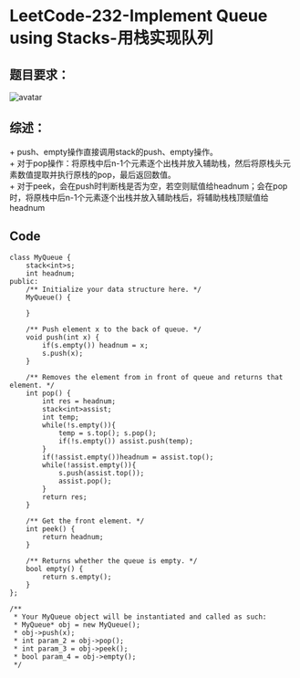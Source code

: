 # LeetCode-232-Implement Queue using Stacks-用栈实现队列

## 题目要求：
![avatar](https:///github.com/JakeChanFangZiyuan20/MyLeetCode/blob/master/img/232.png)


## 综述：  
\+ push、empty操作直接调用stack的push、empty操作。  
\+ 对于pop操作：将原栈中后n-1个元素逐个出栈并放入辅助栈，然后将原栈头元素数值提取并执行原栈的pop，最后返回数值。  
\+ 对于peek，会在push时判断栈是否为空，若空则赋值给headnum；会在pop时，将原栈中后n-1个元素逐个出栈并放入辅助栈后，将辅助栈栈顶赋值给headnum

## Code
```
class MyQueue {
    stack<int>s;
    int headnum;
public:
    /** Initialize your data structure here. */
    MyQueue() {
        
    }
    
    /** Push element x to the back of queue. */
    void push(int x) {
        if(s.empty()) headnum = x;
        s.push(x);
    }
    
    /** Removes the element from in front of queue and returns that element. */
    int pop() {
        int res = headnum;
        stack<int>assist;
        int temp;
        while(!s.empty()){
            temp = s.top(); s.pop();
            if(!s.empty()) assist.push(temp);
        }
        if(!assist.empty())headnum = assist.top();
        while(!assist.empty()){
            s.push(assist.top());
            assist.pop();
        }
        return res;
    }
    
    /** Get the front element. */
    int peek() {
        return headnum;
    }
    
    /** Returns whether the queue is empty. */
    bool empty() {
        return s.empty();
    }
};

/**
 * Your MyQueue object will be instantiated and called as such:
 * MyQueue* obj = new MyQueue();
 * obj->push(x);
 * int param_2 = obj->pop();
 * int param_3 = obj->peek();
 * bool param_4 = obj->empty();
 */
```


